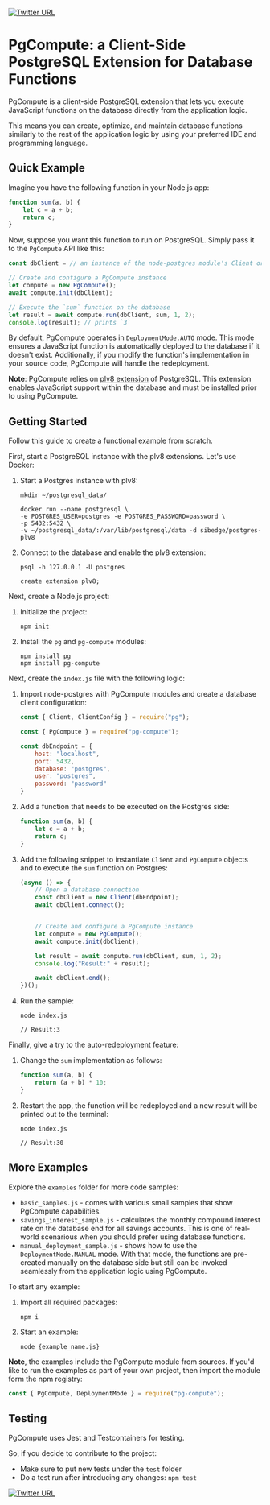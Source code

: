 [![Twitter URL](https://img.shields.io/twitter/url/https/twitter.com/denismagda.svg?style=social&label=Follow%20%40DenisMagda)](https://twitter.com/DenisMagda)

# PgCompute: a Client-Side PostgreSQL Extension for Database Functions

PgCompute is a client-side PostgreSQL extension that lets you execute JavaScript functions on the database directly from the application logic.

This means you can create, optimize, and maintain database functions similarly to the rest of the application logic by using your preferred IDE and programming language.

## Quick Example

Imagine you have the following function in your Node.js app:
```javascript
function sum(a, b) {
    let c = a + b;
    return c;
}
```

Now, suppose you want this function to run on PostgreSQL. Simply pass it to the `PgCompute` API like this:
```javascript
const dbClient = // an instance of the node-postgres module's Client or Pool.

// Create and configure a PgCompute instance
let compute = new PgCompute();
await compute.init(dbClient);

// Execute the `sum` function on the database
let result = await compute.run(dbClient, sum, 1, 2);
console.log(result); // prints `3`
```

By default, PgCompute operates in `DeploymentMode.AUTO` mode. This mode ensures a JavaScript function is automatically deployed to the database if it doesn't exist. Additionally, if you modify the function's implementation in your source code, PgCompute will handle the redeployment.

**Note**: PgCompute relies on [plv8 extension](https://github.com/plv8/plv8) of PostgreSQL. This extension enables JavaScript support within the database and must be installed prior to using PgCompute.

## Getting Started

Follow this guide to create a functional example from scratch.

First, start a PostgreSQL instance with the plv8 extensions. Let's use Docker:

1. Start a Postgres instance with plv8:
    ```shell
    mkdir ~/postgresql_data/

    docker run --name postgresql \
    -e POSTGRES_USER=postgres -e POSTGRES_PASSWORD=password \
    -p 5432:5432 \
    -v ~/postgresql_data/:/var/lib/postgresql/data -d sibedge/postgres-plv8
    ```

2. Connect to the database and enable the plv8 extension:
    ```shell
    psql -h 127.0.0.1 -U postgres

    create extension plv8;
    ```

Next, create a Node.js project:

1. Initialize the project:
    ```shell
    npm init
    ```
2. Install the `pg` and `pg-compute` modules:
    ```shell
    npm install pg
    npm install pg-compute
    ```

Next, create the `index.js` file with the following logic:

1. Import node-postgres with PgCompute modules and create a database client configuration:
    ```javascript
    const { Client, ClientConfig } = require("pg");

    const { PgCompute } = require("pg-compute");

    const dbEndpoint = {
        host: "localhost",
        port: 5432,
        database: "postgres",
        user: "postgres",
        password: "password"
    }
    ```
2. Add a function that needs to be executed on the Postgres side:
    ```javascript
    function sum(a, b) {
        let c = a + b;
        return c;
    }
    ```
3. Add the following snippet to instantiate `Client` and `PgCompute` objects and to execute the `sum` function on Postgres:
    ```javascript
    (async () => {
        // Open a database connection
        const dbClient = new Client(dbEndpoint);
        await dbClient.connect();


        // Create and configure a PgCompute instance
        let compute = new PgCompute();
        await compute.init(dbClient);

        let result = await compute.run(dbClient, sum, 1, 2);
        console.log("Result:" + result);

        await dbClient.end();
    })();
    ```
4. Run the sample:
    ```shell
    node index.js

    // Result:3
    ```    

Finally, give a try to the auto-redeployment feature:

1. Change the `sum` implementation as follows:
    ```javascript
    function sum(a, b) {
        return (a + b) * 10;
    }
    ```
2. Restart the app, the function will be redeployed and a new result will be printed out to the terminal:
    ```shell
    node index.js

    // Result:30
    ```    

## More Examples

Explore the `examples` folder for more code samples:

* `basic_samples.js` - comes with various small samples that show PgCompute capabilities.
* `savings_interest_sample.js` - calculates the monthly compound interest rate on the database end for all savings accounts. This is one of real-world scenarious when you should prefer using database functions.
* `manual_deployment_sample.js` - shows how to use the `DeploymentMode.MANUAL` mode. With that mode, the functions are pre-created manually on the database side but still can be invoked seamlessly from the application logic using PgCompute.

To start any example:

1. Import all required packages:
    ```shell
    npm i
    ```
2. Start an example:
    ```shell
    node {example_name.js}
    ```

**Note**, the examples include the PgCompute module from sources. If you'd like to run the examples as part of your own project, then import the module form the npm registry:
```javascript
const { PgCompute, DeploymentMode } = require("pg-compute");
```

## Testing

PgCompute uses Jest and Testcontainers for testing. 

So, if you decide to contribute to the project:

* Make sure to put new tests under the `test` folder
* Do a test run after introducing any changes: `npm test`

[![Twitter URL](https://img.shields.io/twitter/url/https/twitter.com/denismagda.svg?style=social&label=Questions%26Feedback)](https://twitter.com/DenisMagda)
